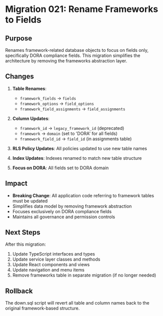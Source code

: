 # Migration 021: Rename Frameworks to Fields

## Purpose
Renames framework-related database objects to focus on fields only, specifically DORA compliance fields. This migration simplifies the architecture by removing the frameworks abstraction layer.

## Changes
1. **Table Renames**:
   - `framework_fields` → `fields`
   - `framework_options` → `field_options`
   - `framework_field_assignments` → `field_assignments`

2. **Column Updates**:
   - `framework_id` → `legacy_framework_id` (deprecated)
   - `framework` → `domain` (set to 'DORA' for all fields)
   - `framework_field_id` → `field_id` (in assignments table)

3. **RLS Policy Updates**: All policies updated to use new table names
4. **Index Updates**: Indexes renamed to match new table structure
5. **Focus on DORA**: All fields set to DORA domain

## Impact
- **Breaking Change**: All application code referring to framework tables must be updated
- Simplifies data model by removing framework abstraction
- Focuses exclusively on DORA compliance fields
- Maintains all governance and permission controls

## Next Steps
After this migration:
1. Update TypeScript interfaces and types
2. Update service layer classes and methods
3. Update React components and views
4. Update navigation and menu items
5. Remove frameworks table in separate migration (if no longer needed)

## Rollback
The down.sql script will revert all table and column names back to the original framework-based structure.